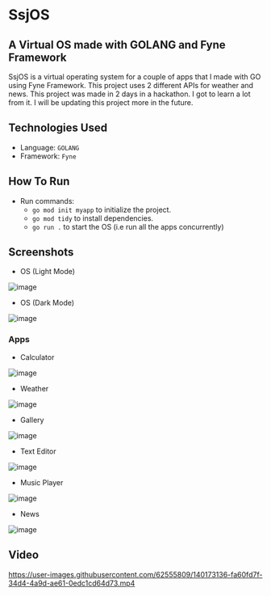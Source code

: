 # SsjOS
## A Virtual OS made with GOLANG and Fyne Framework

SsjOS is a virtual operating system for a couple of apps that I made with GO using Fyne Framework. This project uses 2 different APIs for weather and news. This project was made in 2 days in a hackathon.  I got to learn a lot from it. I will be updating this project more in the future.

## Technologies Used
 - Language: ```GOLANG```
 - Framework: ```Fyne```

## How To Run 
- Run commands:
  -  ```go mod init myapp``` to initialize the project.
  - ```go mod tidy``` to install dependencies.
  - ```go run .``` to start the OS (i.e run all the apps concurrently)
  
## Screenshots

- OS (Light Mode)

![image](https://user-images.githubusercontent.com/62555809/140168837-714ef13e-0a86-4dd4-a7a3-89402f60edd5.png)

- OS (Dark Mode)

![image](https://user-images.githubusercontent.com/62555809/140168895-ea912032-7c3d-4c9b-8322-203c920e77bc.png)

### Apps

- Calculator

![image](https://user-images.githubusercontent.com/62555809/140169373-77387961-aee9-483f-b4c6-8f50ef47e34f.png)

- Weather

![image](https://user-images.githubusercontent.com/62555809/140169498-52c7e124-f381-4184-b514-4da1058c5f8a.png)

- Gallery

![image](https://user-images.githubusercontent.com/62555809/140169651-a6ab9d81-1ddd-4190-b645-b451492fe850.png)

- Text Editor

![image](https://user-images.githubusercontent.com/62555809/140169759-e3a11b03-382c-43d3-9378-ee6a751af7c0.png)

- Music Player

![image](https://user-images.githubusercontent.com/62555809/140169859-1380f87a-0407-43e8-bbe8-adf6c12b81fa.png)

- News

![image](https://user-images.githubusercontent.com/62555809/140169958-36b828c8-e3f3-4aaa-9e31-e537b86d5d41.png)

## Video

https://user-images.githubusercontent.com/62555809/140173136-fa60fd7f-34d4-4a9d-ae61-0edc1cd64d73.mp4



